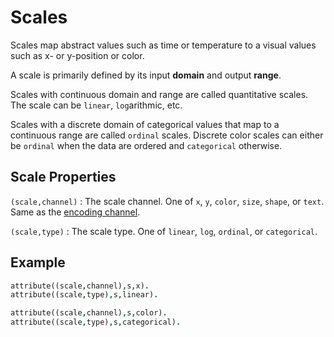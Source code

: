 # Scales

Scales map abstract values such as time or temperature to a visual values such as x- or y-position or color.

A scale is primarily defined by its input **domain** and output **range**.

Scales with continuous domain and range are called quantitative scales. The scale can be `linear`, `log`arithmic, etc.

Scales with a discrete domain of categorical values that map to a continuous range are called `ordinal` scales. Discrete color scales can either be `ordinal` when the data are ordered and `categorical` otherwise.

## Scale Properties

`(scale,channel)`
: The scale channel. One of `x`, `y`, `color`, `size`, `shape`, or `text`. Same as the [encoding channel](encoding.md).

`(scale,type)`
: The scale type. One of `linear`, `log`, `ordinal`, or `categorical`.

## Example

```prolog
attribute((scale,channel),s,x).
attribute((scale,type),s,linear).
```

```prolog
attribute((scale,channel),s,color).
attribute((scale,type),s,categorical).
```
